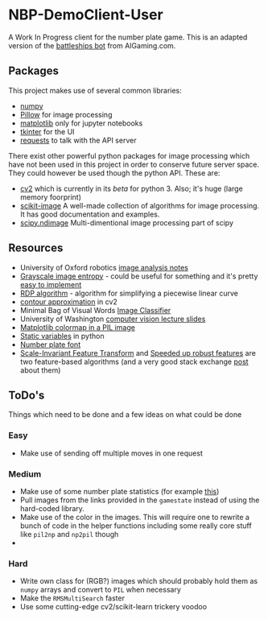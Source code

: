 # NBP-DemoClient-User

A Work In Progress client for the number plate game. This is an adapted version of the [battleships bot](https://test.aigaming.com/Help?url=downloads) from AIGaming.com.

## Packages

This project makes use of several common libraries:

- [numpy](http://www.numpy.org)
- [Pillow](http://pillow.readthedocs.io) for image processing
- [matplotlib](https://matplotlib.org) only for jupyter notebooks
- [tkinter](https://wiki.python.org/moin/TkInter) for the UI
- [requests](http://docs.python-requests.org) to talk with the API server

There exist other powerful python packages for image processing which have not been used in this project in order to conserve future server space. They could however be used though the python API. These are:

- [cv2](https://docs.opencv.org/3.0-beta) which is currently in its _beta_ for python 3. Also; it's huge (large memory foorprint)
- [scikit-image](http://scikit-image.org) A well-made collection of algorithms for image processing. It has good documentation and examples.
- [scipy.ndimage](https://docs.scipy.org/doc/scipy/reference/ndimage.html) Multi-dimentional image processing part of scipy

## Resources

- University of Oxford robotics [image analysis notes](http://www.robots.ox.ac.uk/~az/lectures/ia/)
- [Grayscale image entropy](http://uk.mathworks.com/help/images/ref/entropy.html) - could be useful for something and it's pretty [easy to implement](http://snipplr.com/view/20341/image-entropy-from-pil-histogram/)
- [RDP algorithm](https://en.wikipedia.org/wiki/Ramer–Douglas–Peucker_algorithm) - algorithm for simplifying a piecewise linear curve
- [contour approximation](http://opencv-python-tutroals.readthedocs.io/en/latest/py_tutorials/py_imgproc/py_contours/py_contour_features/py_contour_features.html) in cv2
- Minimal Bag of Visual Words [Image Classifier](https://github.com/shackenberg/Minimal-Bag-of-Visual-Words-Image-Classifier)
- University of Washington [computer vision lecture slides](https://courses.cs.washington.edu/courses/cse455/09wi/Lects/)
- [Matplotlib colormap in a PIL image](https://stackoverflow.com/questions/10965417/how-to-convert-numpy-array-to-pil-image-applying-matplotlib-colormap)
- [Static variables](https://stackoverflow.com/questions/279561/what-is-the-python-equivalent-of-static-variables-inside-a-function) in python
- [Number plate font](https://www.dafont.com/uk-number-plate.font)
- [Scale-Invariant Feature Transform](https://en.wikipedia.org/wiki/Scale-invariant_feature_transform) and [Speeded up robust features](https://en.wikipedia.org/wiki/Speeded_up_robust_features) are two feature-based algorithms (and a very good stack exchange [post](https://stackoverflow.com/questions/10168686/image-processing-algorithm-improvement-for-coca-cola-can-recognition?rq=1) about them)

## ToDo's

Things which need to be done and a few ideas on what could be done

### Easy

- Make use of sending off multiple moves in one request

### Medium

- Make use of some number plate statistics (for example [this](https://www.gov.uk/vehicle-registration/q-registration-numbers))
- Pull images from the links provided in the `gamestate` instead of using the hard-coded library.
- Make use of the color in the images. This will require one to rewrite a bunch of code in the helper functions including some really core stuff like `pil2np` and `np2pil` though
- 

### Hard

- Write own class for (RGB?) images which should probably hold them as `numpy` arrays and convert to `PIL` when necessary
- Make the `RMSMultiSearch` faster
- Use some cutting-edge cv2/scikit-learn trickery voodoo